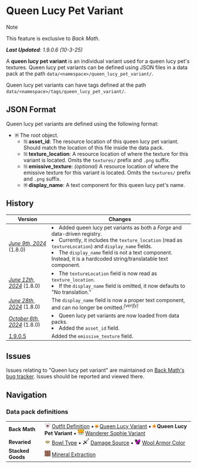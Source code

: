 # Queen Lucy Pet Variant
> [!NOTE]
> This feature is exclusive to *Back Math*.
>
> ***Last Updated**: 1.9.0.6 (10-3-25)*

A **queen lucy pet variant** is an individual variant used for a queen lucy pet's textures. Queen lucy pet variants can be defined using JSON files in a data pack at the path `data/<namespace>/queen_lucy_pet_variant/`.

Queen lucy pet variants can have tags defined at the path `data/<namespace>/tags/queen_lucy_pet_variant/`.

## JSON Format
Queen lucy pet variants are defined using the following format:

- ![](/Revaried/Docs/Tags/compound_tag.png) The root object.
  - ![](/Revaried/Docs/Tags/string_tag.png) **asset_id**: The resource location of this queen lucy pet variant. Should match the location of this file inside the data pack.
  - ![](/Revaried/Docs/Tags/string_tag.png) **texture_location**: A resource location of where the texture for this variant is located. Omits the `textures/` prefix and `.png` suffix.
  - ![](/Revaried/Docs/Tags/string_tag.png) **emissive_texture**: *(optional)* A resource location of where the emissive texture for this variant is located. Omits the `textures/` prefix and `.png` suffix.
  - ![](/Revaried/Docs/Tags/compound_tag.png) **display_name**: A text component for this queen lucy pet's name.

## History
| Version | Changes |
|---------|---------|
| [*June 9th, 2024*](/Back%20Math/Changelogs/1.8%20Beta%20Dev%20-%2009-06-24/Changelog%2009-06-24.md) (1.8.0) | <li> Added queen lucy pet variants as both a *Forge* and data-driven registry. <li> Currently, it includes the `texture_location` (read as `textureLocation`) and `display_name` fields. <li> The `display_name` field is not a text component. Instead, it is a hardcoded string/translatable text component. </li> |
| [*June 12th, 2024*](/Back%20Math/Changelogs/1.8%20Beta%20Dev%20-%2012-06-24/Changelog%2012-06-24.md) (1.8.0) | <li>The `textureLocation` field is now read as `texture_location`. <li> If the `display_name` field is omitted, it now defaults to "No translation." |
| [*June 28th, 2024*](/Back%20Math/Changelogs/1.8%20Beta%20Dev%20-%2028-06-24/Changelog%2028-06-24.md) (1.8.0) | The `display_name` field is now a proper text component, and can no longer be omitted.<sup>*[verify]*</sup> |
| [*October 6th, 2024*](/Back%20Math/Changelogs/1.8%20Beta%20Dev%20-%2006-10-24/Changelog%2006-10-24.md) (1.8.0) | <li> Queen lucy pet variants are now loaded from data packs. <li> Added the `asset_id` field. |
| [1.9.0.5](/Back%20Math/Changelogs/1.9.0.5%20Beta%20-%2028-01-25/Changelog%201.9.0.5.md) | Added the `emissive_texture` field. |

## Issues
Issues relating to "Queen lucy pet variant" are maintained on [Back Math's bug tracker](https://github.com/isabellawoods/Back-Math/issues). Issues should be reported and viewed there.

## Navigation
### Data pack definitions
| | |
|-|-|
| **Back Math** | ![](/Textures/navbox/outfit_definition.png) [Outfit Definition](/Back%20Math/Docs/Outfit%20Definition.md) ▪ ![](/Textures/navbox/queen_lucy_variant.png) [Queen Lucy Variant](/Back%20Math/Docs/Queen%20Lucy%20Variant.md) ▪ ![](/Textures/navbox/queen_lucy_pet_variant.png) **Queen Lucy Pet Variant** ▪ ![](/Textures/navbox/wanderer_sophie_variant.png) [Wanderer Sophie Variant](/Back%20Math/Docs/Wanderer%20Sophie%20Variant.md) |
| **Revaried** | ![](/Textures/navbox/bowl_type.png) [Bowl Type](/Revaried/Docs/Bowl%20Type.md) ▪ ![](/Textures/navbox/damage_source.png) [Damage Source](/Revaried/Docs/Damage%20Source.md) ▪ ![](/Textures/navbox/wool_armor_color.png) [Wool Armor Color](/Revaried/Docs/Wool%20Armor%20Color.md) |
| **Stacked Goods** | ![](/Textures/navbox/mineral_extraction.png) [Mineral Extraction](/Stacked%20Goods/Docs/Mineral%20Extraction.md) |